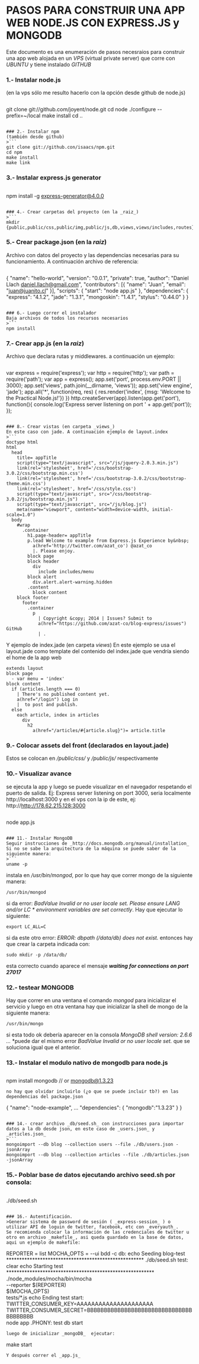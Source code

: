 # PASOS PARA CONSTRUIR UNA APP WEB NODE.JS CON EXPRESS.JS y MONGODB

Este documento es una enumeración de pasos necesraios para construir una app web alojada en un _VPS_ (virtual private server) que corre con _UBUNTU_ y tiene instalado _GITHUB_ 

### 1.- Instalar node.js
(en la vps sólo me resulto hacerlo con la opción desde github de node.js)
>```
git clone git://github.com/joyent/node.git
cd node
./configure --prefix=~/local
make install
cd ..
```

### 2.- Instalar npm
(también desde github)
>```
git clone git://github.con/isaacs/npm.git
cd npm
make install
make link
```

### 3.- Instalar express.js generator
>```
npm install -g express-generator@4.0.0
```

### 4.- Crear carpetas del proyecto (en la _raiz_)
>```
mkdir {public,public/css,public/img,public/js,db,views,views/includes,routes}
```

### 5.- Crear package.json (en la _raiz_)
Archivo con datos del proyecto y las dependencias necesarias para su funcionamiento. A continuación archivo de referencia:
>```
{
  "name": "hello-world",
  "version": "0.0.1",
  "private": true,
  "author": "Daniel Llach <daniel.llach@gmail.com>",
  "contributors": [{
    "name": "Juan",
    "email": "juan@juanito.cl"
  }],
  "scripts": {
    "start": "node app.js"
  },
  "dependencies": {
    "express": "4.1.2",
    "jade": "1.3.1",
    "mongoskin": "1.4.1",
    "stylus": "0.44.0"
  }
}
```

### 6.- Luego correr el instalador
Baja archivos de todos los recursos necesarios
>```
npm install
```

### 7.- Crear app.js (en la _raiz_)
Archivo que declara rutas y middlewares. a continuación un ejemplo:
>```
var express = require('express');
var http = require('http');
var path = require('path');
var app = express();
app.set('port', process.env.PORT || 3000);
app.set('views', path.join(__dirname, 'views'));
app.set('view engine', 'jade');
app.all('*', function(req, res) {
  res.render('index', {msg: 'Welcome to the Practical Node.js!'})
})
http.createServer(app).listen(app.get('port'), function(){
  console.log('Express server listening on port ' + app.get('port'));
});
```

### 8.- Crear vistas (en carpeta _views_)
En este caso con jade. A continuación ejemplo de layout.index
>```
doctype html
html
  head
    title= appTitle
    script(type="text/javascript", src="/js/jquery-2.0.3.min.js")
    link(rel='stylesheet', href='/css/bootstrap-3.0.2/css/bootstrap.min.css')
    link(rel='stylesheet', href='/css/bootstrap-3.0.2/css/bootstrap-theme.min.css')
    link(rel='stylesheet', href='/css/style.css')
    script(type="text/javascript", src="/css/bootstrap-3.0.2/js/bootstrap.min.js")
    script(type="text/javascript", src="/js/blog.js")
    meta(name="viewport", content="width=device-width, initial-scale=1.0")
  body
    #wrap
      .container
        h1.page-header= appTitle
        p.lead Welcome to example from Express.js Experience by&nbsp;
          a(href='http://twitter.com/azat_co') @azat_co
          |. Please enjoy.
        block page
        block header
          div
            include includes/menu
        block alert
          div.alert.alert-warning.hidden
        .content
          block content
    block footer
      footer
        .container
          p
            | Copyright &copy; 2014 | Issues? Submit to
            a(href="https://github.com/azat-co/blog-express/issues") GitHub
            | .
```
Y ejemplo de index.jade (en carpeta _views_)
En este ejemplo se usa el layout.jade como template del contenido del index.jade que vendría siendo el home de la app web
```
extends layout
block page 
  - var menu = 'index'
block content
  if (articles.length === 0)
    | There's no published content yet. 
    a(href="/login") Log in
    |  to post and publish.
  else 
    each article, index in articles
      div
        h2
          a(href="/articles/#{article.slug}")= article.title
```

### 9.- Colocar assets del front (declarados en layout.jade)
Estos se colocan en _/public/css/_ y _/public/js/_ respectivamente

### 10.- Visualizar avance 
se ejecuta la app y luego se puede visualizar en el navegador respetando el puerto de salida. Ej: Express server listening on port 3000, seria localmente http://localhost:3000 y en el vps con la ip de este, ej: http://http://178.62.215.128:3000
>```
node app.js
```

### 11.- Instalar MongoDB
Seguir instrucciones de _http://docs.mongodb.org/manual/installation_ Si no se sabe la arquitectura de la máquina se puede saber de la siguiente manera:
>```
uname -p
```
instala en _/usr/bin/mongod_, por lo que hay que correr mongo de la siguiente manera:
```
/usr/bin/mongod
```
si da error: _BadValue Invalid or no user locale set. Please ensure LANG and/or LC * environment variables are set correctly_. Hay que ejecutar lo siguiente:
```
export LC_ALL=C
```
si da este otro error: _ERROR: dbpath (/data/db) does not exist._ entonces hay que crear la carpeta indicada con:
```
sudo mkdir -p /data/db/
```
esta correcto cuando aparece el mensaje _**waiting for connections on port 27017**_

### 12.- testear MONGODB
Hay que correr en una ventana el comando _mongod_ para inicializar el servicio y luego en otra ventana hay que inicializar la shell de mongo de la siguiente manera:
```
/usr/bin/mongo
```
si esta todo ok debería aparecer en la consola _MongoDB shell version: 2.6.6 ..._ 
*puede dar el mismo error _BadValue Invalid or no user locale set._ que se soluciona igual que el anterior.

### 13.- Instalar el modulo nativo de mongodb para node.js
>```
npm install mongodb // or mongodb@1.3.23
```
no hay que olvidar incluirlo (¿o que se puede incluir tb?) en las dependencias del package.json
```
{
  "name": "node-example",
  ...
  "dependencies": {
    "mongodb":"1.3.23"
  }
}
```

### 14.- crear archivo _db/seed.sh_ con instrucciones para importar datos a la db desde json, en este caso de _users.json_ y _articles.json_
>```
mongoimport --db blog --collection users --file ./db/users.json -jsonArray
mongoimport --db blog --collection articles --file ./db/articles.json -jsonArray
```

### 15.- Poblar base de datos ejecutando archivo seed.sh por consola:
>```
./db/seed.sh
```

### 16.- Autentificación.
>Generar sistema de password de sesión ( _express-session_ ) o utilizar API de loguin de twitter, facebook, etc con _everyauth_.
Se recomienda colocar la información de las credenciales de twitter u otro en archivo _makefile_, asi queda guardado en la base de datos, aqui un ejemplo de makefile:
```
REPORTER = list
MOCHA_OPTS = --ui bdd -c
db:
	echo Seeding blog-test *****************************************************
	./db/seed.sh
test:
	clear
	echo Starting test *********************************************************
	./node_modules/mocha/bin/mocha \
	--reporter $(REPORTER) \
	$(MOCHA_OPTS) \
	tests/*.js
	echo Ending test
start:
	TWITTER_CONSUMER_KEY=AAAAAAAAAAAAAAAAAAAAA \
	TWITTER_CONSUMER_SECRET=BBBBBBBBBBBBBBBBBBBBBBBBBBBBBBBBBBBBBBB \
	node  app
.PHONY: test db start
```
luego de inicializar _mongoDB_  ejecutar:
```
make start
```
Y después correr el _app.js_
